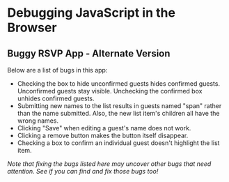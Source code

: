 # Debugging JavaScript in the Browser
## Buggy RSVP App - Alternate Version
Below are a list of bugs in this app:
* Checking the box to hide unconfirmed guests hides confirmed guests. Unconfirmed guests stay visible. Unchecking the confirmed box unhides confirmed guests.
* Submitting new names to the list results in guests named "span" rather than the name submitted. Also, the new list item's children all have the wrong names.
* Clicking "Save" when editing a guest's name does not work.
* Clicking a remove button makes the button itself disappear.
* Checking a box to confirm an individual guest doesn't highlight the list item.

*Note that fixing the bugs listed here may uncover other bugs that need attention. See if you can find and fix those bugs too!*